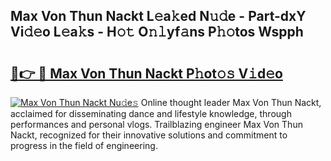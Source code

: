 ## Max Von Thun Nackt L𝚎a𝚔ed N𝚞𝚍e - Part-dxY Vi𝚍𝚎o L𝚎a𝚔s - H𝚘𝚝 O𝚗𝚕yf𝚊ns P𝚑𝚘tos Wspph

# <h2><a href="http://kf8bal.oniu.top/?m=Max+Von+Thun+Nackt">🔗👉 🔴 Max Von Thun Nackt P𝚑ot𝚘𝚜 V𝚒d𝚎o</a></h2>

[![Max Von Thun Nackt Nu𝚍e𝚜](https://i.imgur.com/0qMVB7G.gif)](http://kf8bal.oniu.top/?m=Max+Von+Thun+Nackt)
Online thought leader Max Von Thun Nackt, acclaimed for disseminating dance and lifestyle knowledge, through performances and personal vlogs. Trailblazing engineer Max Von Thun Nackt, recognized for their innovative solutions and commitment to progress in the field of engineering.  
